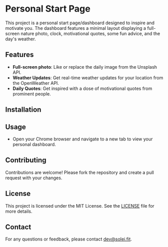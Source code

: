 # Personal Start Page

This project is a personal start page/dashboard designed to inspire and motivate you. The dashboard features a minimal layout displaying a full-screen nature photo, clock, motivational quotes, some fun advice, and the day's weather.

## Features

- **Full-screen photo**: Like or replace the daily image from the Unsplash API.
- **Weather Updates**: Get real-time weather updates for your location from the OpenWeather API.
- **Daily Quotes**: Get inspired with a dose of motivational quotes from prominent people.

## Installation


## Usage

- Open your Chrome browser and navigate to a new tab to view your personal dashboard.

## Contributing

Contributions are welcome! Please fork the repository and create a pull request with your changes.

## License

This project is licensed under the MIT License. See the [LICENSE](LICENSE) file for more details.

## Contact

For any questions or feedback, please contact [dev@solei.fit](mailto:dev@solei.fit).
